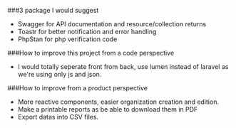 ###3 package I would suggest

- Swagger for API documentation and resource/collection returns
- Toastr for better notification and error handling
- PhpStan for php verification code

###How to improve this project from a code perspective
- I would totally seperate front from back, use lumen instead of laravel as we're using only js and json.

###How to improve from a product perspective
- More reactive components, easier organization creation and edition.
- Make a printable reports as be able to download them in PDF
- Export datas into CSV files.
